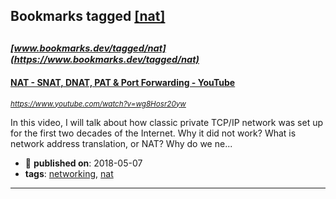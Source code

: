 ## Bookmarks tagged [[nat]](https://www.bookmarks.dev?q=[nat])

_<sup><sup>[www.bookmarks.dev/tagged/nat](https://www.bookmarks.dev/tagged/nat)</sup></sup>_
---
#### [NAT - SNAT, DNAT, PAT & Port Forwarding - YouTube](https://www.youtube.com/watch?v=wg8Hosr20yw)
_<sup>https://www.youtube.com/watch?v=wg8Hosr20yw</sup>_

In this video, I will talk about how classic private TCP/IP network was set up for the first two decades of the Internet. Why it did not work? What is network address translation, or NAT? Why do we ne...
* :calendar: **published on**: 2018-05-07
* **tags**: [networking](../tagged/networking.md), [nat](../tagged/nat.md)
---
